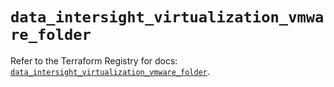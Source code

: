 # `data_intersight_virtualization_vmware_folder`

Refer to the Terraform Registry for docs: [`data_intersight_virtualization_vmware_folder`](https://registry.terraform.io/providers/ciscodevnet/intersight/1.0.71/docs/data-sources/virtualization_vmware_folder).
